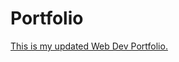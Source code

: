 # Portfolio

[This is my updated Web Dev Portfolio.](https://ryantuckern.github.io/post-1150-portfolio/)

